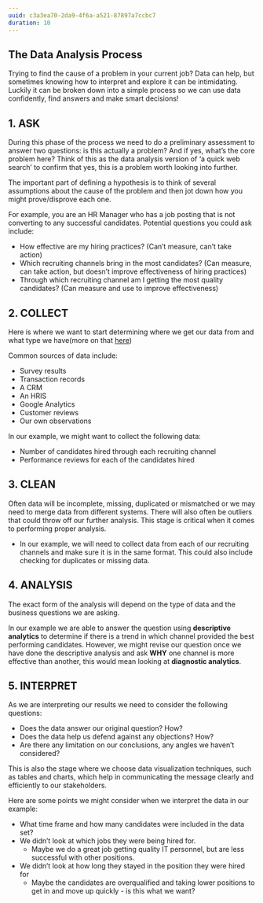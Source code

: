 ```yaml
---
uuid: c3a3ea70-2da9-4f6a-a521-87897a7ccbc7
duration: 10
---
```


## The Data Analysis Process

Trying to find the cause of a problem in your current job? Data can help, but sometimes knowing how to interpret and explore it can be intimidating. Luckily it can be broken down into a simple process so we can use data confidently, find answers and make smart decisions!

## 1. ASK

During this phase of the process we need to do a preliminary assessment to answer two questions: is this actually a problem? And if yes, what’s the core problem here? Think of this as the data analysis version of ‘a quick web search’ to confirm that yes, this is a problem worth looking into further.

The important part of defining a hypothesis is to think of several assumptions about the cause of the problem and then jot down how you might prove/disprove each one.

For example, you are an HR Manager who has a job posting that is not converting to any successful candidates. Potential questions you could ask include:

- How effective are my hiring practices? (Can’t measure, can’t take action)
- Which recruiting channels bring in the most candidates? (Can measure, can take action, but doesn’t improve effectiveness of hiring practices)
- Through which recruiting channel am I getting the most quality candidates? (Can measure and use to improve effectiveness)


## 2. COLLECT

Here is where we want to start determining where we get our data from and what type we have(more on that [here](/84d4d1ec-c6ad-45bf-b71e-c292a1a3d144))

Common sources of data include:

- Survey results
- Transaction records
- A CRM
- An HRIS
- Google Analytics
- Customer reviews
- Our own observations 

In our example, we might want to collect the following data:

- Number of candidates hired through each recruiting channel
- Performance reviews for each of the candidates hired

## 3. CLEAN

Often data will be incomplete, missing, duplicated or mismatched or we may need to merge data from different systems. There will also often be outliers that could throw off our further analysis. This stage is critical when it comes to performing proper analysis.

- In our example, we will need to collect data from each of our recruiting channels and make sure it is in the same format. This could also include checking for duplicates or missing data.


## 4. ANALYSIS
The exact form of the analysis will depend on the type of data and the business questions we are asking.

In our example we are able to answer the question using **descriptive analytics** to determine if there is a trend in which channel provided the best performing candidates. However, we might revise our question once we have done the descriptive analysis and ask **WHY** one channel is more effective than another, this would mean looking at **diagnostic analytics**. 


## 5. INTERPRET 

As we are interpreting our results we need to consider the following questions: 
- Does the data answer our original question? How?
- Does the data help us defend against any objections? How?
- Are there any limitation on our conclusions, any angles we haven’t considered?

This is also the stage where we choose data visualization techniques, such as tables and charts, which help in communicating the message clearly and efficiently to our stakeholders.

Here are some points we might consider when we interpret the data in our example:

- What time frame and how many candidates were included in the data set? 
- We didn’t look at which jobs they were being hired for.
    - Maybe we do a great job getting quality IT personnel, but are less successful with other positions.
 - We didn’t look at how long they stayed in the position they were hired for
    - Maybe the candidates are overqualified and taking lower positions to get in and move up quickly - is this what we want? 
